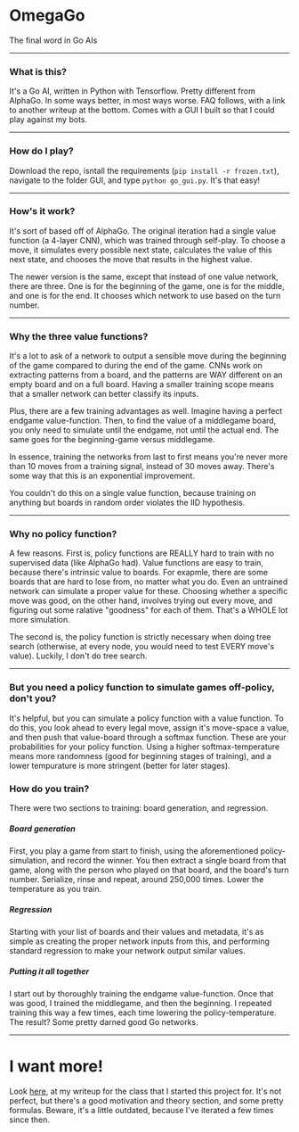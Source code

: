 # OmegaGo
The final word in Go AIs

___
### What is this?
It's a Go AI, written in Python with Tensorflow. Pretty different from AlphaGo. In some ways better, in most ways worse. FAQ follows, with a link to another writeup at the bottom. Comes with a GUI I built so that I could play against my bots.

___

### How do I play?
Download the repo, isntall the requirements (`pip install -r frozen.txt`), navigate to the folder GUI, and type `python go_gui.py`. It's that easy!

___

### How's it work?
It's sort of based off of AlphaGo. The original iteration had a single value function (a 4-layer CNN), which was trained through self-play. To choose a move, it simulates every possible next state, calculates the value of this next state, and chooses the move that results in the highest value.

The newer version is the same, except that instead of one value network, there are three. One is for the beginning of the game, one is for the middle, and one is for the end. It chooses which network to use based on the turn number.

___

### Why the three value functions?
It's a lot to ask of a network to output a sensible move during the beginning of the game compared to during the end of the game. CNNs work on extracting patterns from a board, and the patterns are WAY different on an empty board and on a full board. Having a smaller training scope means that a smaller network can better classify its inputs.

Plus, there are a few training advantages as well. Imagine having a perfect endgame value-function. Then, to find the value of a middlegame board, you only need to simulate until the endgame, not until the actual end. The same goes for the beginning-game versus middlegame.

In essence, training the networks from last to first means you're never more than 10 moves from a training signal, instead of 30 moves away. There's some way that this is an exponential improvement.

You couldn't do this on a single value function, because training on anything but boards in random order violates the IID hypothesis.

___

### Why no policy function? 
A few reasons. First is, policy functions are REALLY hard to train with no supervised data (like AlphaGo had). Value functions are easy to train, because there's intrinsic value to boards. For exapmle, there are some boards that are hard to lose from, no matter what you do. Even an untrained network can simulate a proper value for these. Choosing whether a specific move was good, on the other hand, involves trying out every move, and figuring out some ralative "goodness" for each of them. That's a WHOLE lot more simulation.

The second is, the policy function is strictly necessary when doing tree search (otherwise, at every node, you would need to test EVERY move's value). Luckily, I don't do tree search.

___

### But you need a policy function to simulate games off-policy, don't you?
It's helpful, but you can simulate a policy function with a value function. To do this, you look ahead to every legal move, assign it's move-space a value, and then push that value-board through a softmax function. These are your probabilities for your policy function. Using a higher softmax-temperature means more randomness (good for beginning stages of training), and a lower tempurature is more stringent (better for later stages).

### How do you train?
There were two sections to training: board generation, and regression.
##### Board generation
First, you play a game from start to finish, using the aforementioned policy-simulation, and record the winner. You then extract a single board from that game, along with the person who played on that board, and the board's turn number. Serialize, rinse and repeat, around 250,000 times. Lower the temperature as you train.

##### Regression
Starting with your list of boards and their values and metadata, it's as simple as creating the proper network inputs from this, and performing standard regression to make your network output similar values.

##### Putting it all together
I start out by thoroughly training the endgame value-function. Once that was good, I trained the middlegame, and then the beginning. I repeated training this way a few times, each time lowering the policy-temperature. The result? Some pretty darned good Go networks.

___
# I want more!
Look [here](./paper_outlines.md), at my writeup for the class that I started this project for. It's not perfect, but there's a good motivation and theory section, and some pretty formulas. Beware, it's a little outdated, because I've iterated a few times since then.
